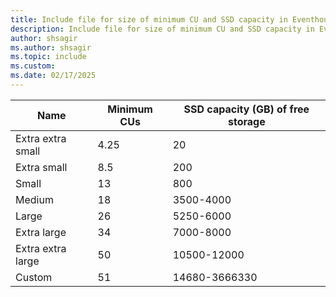 ```yaml
---
title: Include file for size of minimum CU and SSD capacity in Eventhouse for guaranteed availability in Microsoft Fabric
description: Include file for size of minimum CU and SSD capacity in Eventhouse for guaranteed availability in Microsoft Fabric.
author: shsagir
ms.author: shsagir
ms.topic: include
ms.custom:
ms.date: 02/17/2025
---
```

| Name                 | Minimum CUs | SSD capacity (GB) of free storage |
| -----------          | ----------- | --------------------------------- |
| Extra extra small    | 4.25        | 20                                |
| Extra small          | 8.5         | 200                               |
| Small                | 13          | 800                               |
| Medium               | 18          | 3500-4000                         |
| Large                | 26          | 5250-6000                         |
| Extra large          | 34          | 7000-8000                         |
| Extra extra large    | 50          | 10500-12000                       |
| Custom               | 51          | 14680-3666330                     |
